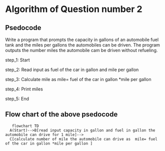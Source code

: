 # Algorithm of Question number 2

## Psedocode

Write a program that prompts the capacity in gallons of an automobile fuel tank and the miles per gallons
the automobiles can be driven. The program outputs the number miles the automobile cam be driven
without refueling.

step_1: Start

step_2: Read input as fuel of the car in gallon and mile per gallon 

step_3: Calculate mile as mile= fuel of the car in gallon *mile per gallon 

step_4: Print miles

step_5: End


 ## Flow chart of the above psedocode
    
  ```mermaid
     flowchart TD
    A(Start)-->B[read input capacity in gallon and fuel in gallon the automobile can drive for 1 mile]-->
    C[calculate number of mile the automobile can drive as  mile= fuel of the car in gallon *mile per gallon ]
